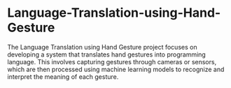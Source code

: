 # Language-Translation-using-Hand-Gesture
The Language Translation using Hand Gesture project focuses on developing a system that translates hand gestures into programming language. This involves capturing gestures through cameras or sensors, which are then processed using machine learning models to recognize and interpret the meaning of each gesture.
